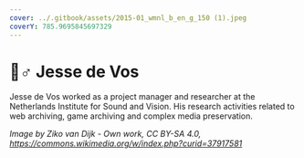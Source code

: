 ```yaml
---
cover: ../.gitbook/assets/2015-01_wmnl_b_en_g_150 (1).jpeg
coverY: 785.9695845697329
---
```


# 🧜♂ Jesse de Vos

Jesse de Vos worked as a project manager and researcher at the Netherlands Institute for Sound and Vision. His research activities related to web archiving, game archiving and complex media preservation.



_Image by Ziko van Dijk - Own work, CC BY-SA 4.0, https://commons.wikimedia.org/w/index.php?curid=37917581_
